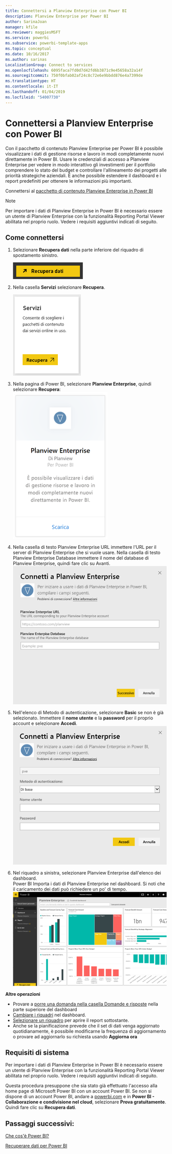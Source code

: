 ```yaml
---
title: Connettersi a Planview Enterprise con Power BI
description: Planview Enterprise per Power BI
author: SarinaJoan
manager: kfile
ms.reviewer: maggiesMSFT
ms.service: powerbi
ms.subservice: powerbi-template-apps
ms.topic: conceptual
ms.date: 10/16/2017
ms.author: sarinas
LocalizationGroup: Connect to services
ms.openlocfilehash: 6095faca7fd0d7d42fd6b3871c9e45658a32a14f
ms.sourcegitcommit: 750f0bfab02af24c8c72e6e9bbdd876e4a7399de
ms.translationtype: HT
ms.contentlocale: it-IT
ms.lasthandoff: 01/04/2019
ms.locfileid: "54007730"
---
```

# <a name="connect-to-planview-enterprise-with-power-bi"></a>Connettersi a Planview Enterprise con Power BI
Con il pacchetto di contenuto Planview Enterprise per Power BI è possibile visualizzare i dati di gestione risorse e lavoro in modi completamente nuovi direttamente in Power BI. Usare le credenziali di accesso a Planview Enterprise per vedere in modo interattivo gli investimenti per il portfolio comprendere lo stato del budget e controllare l'allineamento dei progetti alle priorità strategiche aziendali. È anche possibile estendere il dashboard e i report predefiniti per ottenere le informazioni più importanti.

Connettersi al [pacchetto di contenuto Planview Enterprise in Power BI](https://app.powerbi.com/getdata/services/planview-enterprise)

>[!NOTE]
>Per importare i dati di Planview Enterprise in Power BI è necessario essere un utente di Planview Enterprise con la funzionalità Reporting Portal Viewer abilitata nel proprio ruolo. Vedere i requisiti aggiuntivi indicati di seguito.

## <a name="how-to-connect"></a>Come connettersi
1. Selezionare **Recupera dati** nella parte inferiore del riquadro di spostamento sinistro.
   
    ![](media/service-connect-to-planview/get.png)
2. Nella casella **Servizi** selezionare **Recupera**.
   
    ![](media/service-connect-to-planview/services.png)
3. Nella pagina di Power BI, selezionare **Planview Enterprise**, quindi selezionare **Recupera**:  
    ![](media/service-connect-to-planview/planview.png)
4. Nella casella di testo Planview Enterprise URL immettere l'URL per il server di Planview Enterprise che si vuole usare. Nella casella di testo Planview Enterprise Database immettere il nome del database di Planview Enterprise, quindi fare clic su Avanti.  
    ![](media/service-connect-to-planview/params.png)
5. Nell'elenco di Metodo di autenticazione, selezionare **Basic** se non è già selezionato. Immettere il **nome utente** e la **password** per il proprio account e selezionare **Accedi**.  
   ![](media/service-connect-to-planview/creds.png)
6. Nel riquadro a sinistra, selezionare Planview Enterprise dall'elenco dei dashboard.  
     Power BI Importa i dati di Planview Enterprise nel dashboard. Si noti che il caricamento dei dati può richiedere un po' di tempo.  
    ![](media/service-connect-to-planview/dashboard.png)

**Altre operazioni**

* Provare a [porre una domanda nella casella Domande e risposte](consumer/end-user-q-and-a.md) nella parte superiore del dashboard
* [Cambiare i riquadri](service-dashboard-edit-tile.md) nel dashboard.
* [Selezionare un riquadro](consumer/end-user-tiles.md) per aprire il report sottostante.
* Anche se la pianificazione prevede che il set di dati venga aggiornato quotidianamente, è possibile modificarne la frequenza di aggiornamento o provare ad aggiornarlo su richiesta usando **Aggiorna ora**

## <a name="system-requirements"></a>Requisiti di sistema
Per importare i dati di Planview Enterprise in Power BI è necessario essere un utente di Planview Enterprise con la funzionalità Reporting Portal Viewer abilitata nel proprio ruolo. Vedere i requisiti aggiuntivi indicati di seguito.

Questa procedura presuppone che sia stato già effettuato l'accesso alla home page di Microsoft Power BI con un account Power BI. Se non si dispone di un account Power BI, andare a [powerbi.com](https://powerbi.microsoft.com/get-started/) e in **Power BI - Collaborazione e condivisione nel cloud**, selezionare **Prova gratuitamente**. Quindi fare clic su **Recupera dati**.

## <a name="next-steps"></a>Passaggi successivi:

[Che cos'è Power BI?](power-bi-overview.md)

[Recuperare dati per Power BI](service-get-data.md)